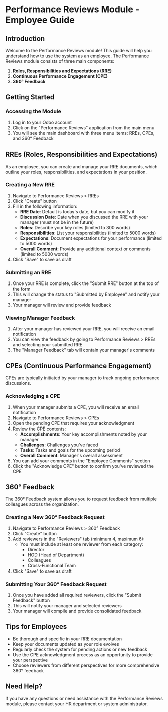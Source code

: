 # Performance Reviews Module - Employee Guide

## Introduction

Welcome to the Performance Reviews module! This guide will help you understand how to use the system as an employee. The Performance Reviews module consists of three main components:

1. **Roles, Responsibilities and Expectations (RRE)**
2. **Continuous Performance Engagement (CPE)**
3. **360° Feedback**

## Getting Started

### Accessing the Module

1. Log in to your Odoo account
2. Click on the "Performance Reviews" application from the main menu
3. You will see the main dashboard with three menu items: RREs, CPEs, and 360° Feedback

## RREs (Roles, Responsibilities and Expectations)

As an employee, you can create and manage your RRE documents, which outline your roles, responsibilities, and expectations in your position.

### Creating a New RRE

1. Navigate to Performance Reviews > RREs
2. Click "Create" button
3. Fill in the following information:
   - **RRE Date**: Default is today's date, but you can modify it
   - **Discussion Date**: Date when you discussed the RRE with your manager (must not be in the future)
   - **Roles**: Describe your key roles (limited to 300 words)
   - **Responsibilities**: List your responsibilities (limited to 5000 words)
   - **Expectations**: Document expectations for your performance (limited to 5000 words)
   - **Overall Comment**: Provide any additional context or comments (limited to 5000 words)
4. Click "Save" to save as draft

### Submitting an RRE

1. Once your RRE is complete, click the "Submit RRE" button at the top of the form
2. This will change the status to "Submitted by Employee" and notify your manager
3. Your manager will review and provide feedback

### Viewing Manager Feedback

1. After your manager has reviewed your RRE, you will receive an email notification
2. You can view the feedback by going to Performance Reviews > RREs and selecting your submitted RRE
3. The "Manager Feedback" tab will contain your manager's comments

## CPEs (Continuous Performance Engagement)

CPEs are typically initiated by your manager to track ongoing performance discussions.

### Acknowledging a CPE

1. When your manager submits a CPE, you will receive an email notification
2. Navigate to Performance Reviews > CPEs
3. Open the pending CPE that requires your acknowledgment
4. Review the CPE contents:
   - **Accomplishments**: Your key accomplishments noted by your manager
   - **Challenges**: Challenges you've faced
   - **Tasks**: Tasks and goals for the upcoming period
   - **Overall Comment**: Manager's overall assessment
5. You can add your comments in the "Employee Comments" section
6. Click the "Acknowledge CPE" button to confirm you've reviewed the CPE

## 360° Feedback

The 360° Feedback system allows you to request feedback from multiple colleagues across the organization.

### Creating a New 360° Feedback Request

1. Navigate to Performance Reviews > 360° Feedback
2. Click "Create" button
3. Add reviewers in the "Reviewers" tab (minimum 4, maximum 6):
   - You must include at least one reviewer from each category:
     - Director
     - HOD (Head of Department)
     - Colleagues
     - Cross-Functional Team
4. Click "Save" to save as draft

### Submitting Your 360° Feedback Request

1. Once you have added all required reviewers, click the "Submit Feedback" button
2. This will notify your manager and selected reviewers
3. Your manager will compile and provide consolidated feedback

## Tips for Employees

- Be thorough and specific in your RRE documentation
- Keep your documents updated as your role evolves
- Regularly check the system for pending actions or new feedback
- Use the CPE acknowledgment process as an opportunity to provide your perspective
- Choose reviewers from different perspectives for more comprehensive 360° feedback

## Need Help?

If you have any questions or need assistance with the Performance Reviews module, please contact your HR department or system administrator.
